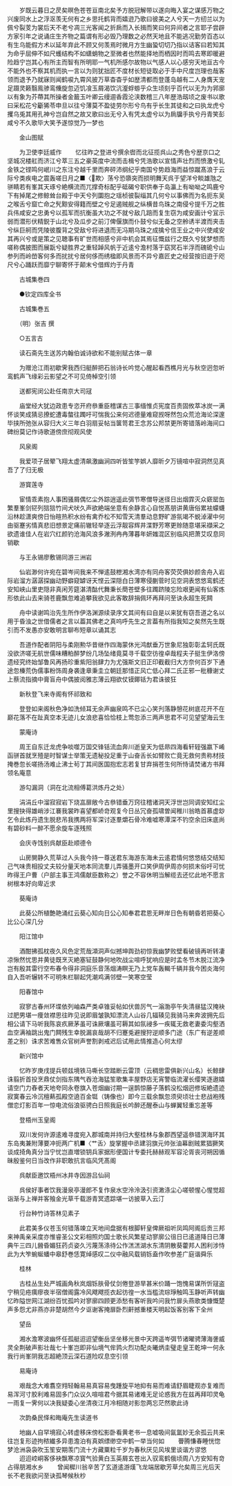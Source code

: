 <!-- { "loadSidebar": true } -->
　　岁既云暮日之昃矣暝色苍苍亘南北矣予方脱冠解带以遂向晦入宴之谋感万物之兴废同水上之浮沤羡无何有之乡思托鹤背而嬉逰乃歌曰彼美之人兮天一方纫兰以为佩兮裂芰为裳后天不老兮凋三光客闻之折扄而入长揖而笑曰何异间者之言耶子尝辟方家引年之说诵庄生齐物之篇谓有形必毁乃理数之必然天地且不能逃况勤劳百态以有生乌能假方术以延年弃此不顾又何羡焉时微月方生幽蛩切切乃指以诘客曰若知其为命乎屈伸不如尺蠖结构不如蟏蛸物之至微者也然能择地而栖因时而鸣去寒即暖避险趋宁岂其心有所主而智有所明耶一气机所感尔故物以气感人以心感穷天地亘古今不能外也不察其机而执一言以为则犹拙匠不度材长短徒取必于手中尺度岂理也哉客领而退予乃就寐则闻鹤唳九霄风披万草杳杳乎如歴清都而登蓬岛越有二人身膺天宠足蹑灵籁翳鳯骖鸾儵旋忽迈饥飡玉屑渴饮沆瀣蜉蝣乎众生顷刻乎百代以无为为郛廓以有象为芥蔕其所操者金籖玉叶卿云缦逥香霞沦浃数稽三八年歴浩刼顷之废书以歌曰采松花兮斸狶苓申旦以往兮薄莫不盈徒劳尔形兮鸟有乎长生其徒和之曰执龙虎兮攫乌兎其用孔神兮岂自然之故又歌曰出无兮入有凭太虚兮以为扄牖手执兮丹青笑彭咸兮不久歌毕大笑予遂惊觉乃一梦也 

　　金山图赋 

　　为卫使李廷威作 
　　忆往昨之登进兮撰余辔而北征揽呉山之秀色兮歴京口之坚城况楼舡而济江兮萃三五之豪英度中流而击楫兮凭浩歌以宣情声壮烈而愤激兮轧金铁之铿鸣何岷川之东注兮越千里而奔砰沛纲纪乎南国兮势趋海而益惊蹴髙浪于云际兮类疾电之震轰嗟日月之■〈欺〉荡兮恐隳突而损明舞天呉于望洋兮睒雄虺之骈睛若有峯其天琢兮絶横流而兀撑奇标配乎砥碣兮职供奉于岛瀛上有呦呦之鸣鹿兮下有掉尾之修鲸耸台殿于中天兮列圜抱之瑶桢彼裂缁其几何兮以事佛而为名扼东吴之喉舌兮窟亡命之髠黥安得籍而壁之兮足遏贼舰之纵横昔鸟珠之南侵兮提千万之胜兵伟咸安之忠勇兮以孤军而抗衡虽大功之不就兮敌几踣而复生窃为咸安画计兮冝示弱而潜形伏精鋭于山北兮及瓜步之前汀俾偃旗而仆鼓兮似无备之空舲诱半渡而夹击兮纵巨舸而凭陵彼腹背之受敌兮将进退而无冯期乌珠之成擒兮信王业之中兴使咸安其再兴兮或是策之见聴事有旷世而相感兮非中机会其焉征慨兹行之既久兮犹梦想而嗟称偶披图而展翫兮疑胜界之重轻踔风帆于近逺兮澹村落于窈冥石半浮而磈硊兮山参列而岭嵤客何多而扰扰兮居何侈而绣楹即风景而不异兮嘉匠史之经营按旧逰于咫尺兮心踊跃而靡宁聊寄怀于颠末兮借辉灼于丹青 

　　古城集巻四 

　　●钦定四库全书 

　　古城集巻五 

　　（明）张吉 撰 

　　○五言古 

　　读石斋先生送苏内翰伯诚诗欲和不能别赋古体一章 

　　为赠沧江雨初歇霁我西归艇醉把石翁诗长吟觉心醒起看西樵月光与秋空迥忽听鸾鹤声飞缘彩云影望之不可见倚棹空引领 

　　送都宪闵公赴任南京大司冦 

　　庙堂经大犹边政患专恣开府叅重臣稽谋古三事缅惟贞宪度百责固攸萃冰炭一满怀谈笑成猜忌撩蛇遭毒螫往躅吁可惴我公来何迟德量难窥觊呀然包众荒沧海论深邃毕挟所弛张从容归大义三年白羽扇妥帖当箧笥君王念苏公邦禁更所寄错落岭海间口碑纷莫记作诗歌道傍庶彻观风使 

　　风泉阁 

　　我爱项子居翚飞翔太虚清飙激幽涧四听皆笙竽娯人靡昕夕万镜喧中寂洞然见真吾了了归无极 

　　游寳莲寺 

　　宦情乖素抱人事困骚屑偶忆尘外踪逍遥此弭节寒僧导迷径日出烟霏灭众窽罂缶繁羣峯剑铓列狺狺竹间犬吠久声欲絶端坐意有余静言心自悦髙朋讲黄唐俗累袪蠓蠛沿林趁潇爽傍日怡暄热积水纷有禽乔松不知雪天清羣动息野旷游氛竭不蜕淖濯中何由驱蹇劣情真悲旧想景定痛前辙轻举逐云浮靓容辉井渫野芳寒更赊随意堪采襭采之欲遗谁佳人在岩穴红颜钓沧海风浪多潎洌冉冉薄暮年妍媸混区别临风把萧艾叹息同销歇 

　　与王永锡廖敷锡同游三洲岩 

　　仙岩渺何许宛在碧岑间我来不惮逺鼓枻湘水湾亦有同舟客荧荧俱妙颜舎舟入岩际岩溜方潺潺探幽动野癖窥罅讶天悭云深隠白日薄寒侵蒯菅时见空洞表悠悠鸾鹤还安知峡山里吏隠非真闲芳筵湛清酤代舞秉长蕳苍壁多往躅跻陵忘险艰更闻有仙客炼形依此山去来骑苍鹿飘忽难追攀我欲见此客敢辞捐佩环再拜问至诀永超生死闗 

　　舟中读谢鸣治先生所作伊洛渊源续录序文其间有曰自是以来犹有窃吾道之名以用于昏浊之世借儒者之言以葢其佛老之真呜呼先生之言葢有所指我知之矣然先生既引而不发愚亦安敢明言聊布短章以诵其志 

　　吾道作配者阴阳与柔刚勲华昔继作四海蒙休光鸿猷垂万世象尼独彰彰孟轲氏既没欲济嗟无航世儒味糟粕醉梦纷几场坠绪竟莫寻千载空彷徨卓哉程夫子挺生伊洛傍遗经究终始邹鲁风再扬珍重紫阳翁肆力为尤强斯文旧正印截截归大方奈何百岁下通途忽榛荒伪儒事粉饰周身袭逢章秉圭立朝廷那惜正风亡低心拜二氏正邪一秕穅谢丈上蔡流指摘中膏盲舟中偶披阅雅志薄云翔欲仗镆鎁铦为君诛彼狂 

　　新秋登飞来寺阁有怀祁致和 

　　登登如来阁秋色净如洗倾耳无余声幽泉鸣不已尘心笑刋落静憩花树底花开不在巅花落不在趾真空本无迹儿女浪悲喜恰恰枝上莺忽添三两声思君不可见望望海云生 

　　蒙庵诗 

　　周王自东迁龙虎争啖噬万国交锋铦流血奔川逝皇天为低昻四海看轩轾强嬴下崤函骈首就烹殪是时智谋士举策无遗秘投足重于山奋舌长如臂败亡竟无救何贵称材技掩巻忽长嗟扬汤难止沸士茍丁其间医国抱宏志若复甘弃捐苍生何所恃请焚诸方书拜领名庵意 

　　游勾漏洞（洞在北流相傅葛洪炼丹之处） 

　　涓涓丘中溜寂寂岩下烧嵓扉敞今古叅错垂万窍往稽诸洞天浮世岂同调安知红尘里搜抉得雄峭涉江褰我裳昨喜望都峤竒观复今日丛冗奋孤啸曽闻稚川翁皓首慕虚玅乞令此炼丹遗生脱悲吊我携两将军深讨逐羣爝石骨冷难嘘寒潭深不钓空余旧床底尚有碧砂料一醉不愿余旋车逐残照 

　　会庆寺饯别呉献臣赴顺德令 

　　山房閴静久荒草过人头我今持一尊送君东海游东海未云逺君情何悠悠结交结知己气味贵相投丈夫较分量天地本同流羣儿弄骚墨开口笑伊周伊周亦何损末俗吁可忧昨得王户曹（户部主事王鸿儒献臣数称之）誉之不容休明当解缆去还忆此地不愿言树根本好向卑近求 

　　葵庵诗 

　　此葵公所植艶艳涌红云葵心知向日公心知奉君君恩无畔岸日色有朝昏若把葵心比公心深几分 

　　阳江馆中 

　　酒酣拂孤枕夜久风色定荒哉澒洞声似撼坤舆劲初惊我幽梦败壁看破镜再听转凄凉愀然忧思并黄徒既烹灭絶塞钲鼓静何地吹战尘喧呼犹响应是时孟冬节木脱江流净岂有殷其雷行空布春令得非洞庭乐音荡烟涛瞑无乃上党车轰輵千辆并我今困炎海何自入吾听辗转不可明朱栏聊起凭潮鸡满邻壁一笑寒空莹 

　　阳春馆中 

　　寂寥古春州环堞依列岫森严类卓锥妥帖如伏兽厉气一滃渤亭午失清昼猛汉掩袂过肥男堪一痩敛襟思往昨见说即眉皱孰知漂流人山谷几辐辏见我骑马来奔波拥先后相公请下马听我陈哀疚厥茅虽可诛厥壤虽可耨其如氛祲多一疾辄无救老妻委沟壑洒血空满袖跳出鬼门闗残生幸脱漏哀哉胡不归蹇兎避搜狩逆顺多门途（东广有逆差顺差之别）诛求苦难售众官树声誉割剥戒迟后试用此情推造心何太缪 

　　新兴馆中 

　　忆昨岁庚戌提兵顿兹境铁马嘶长空踏断云雷顶（云稠思雷俱新兴山名）长鲸肆诛翦折首投烹鼎仗剑指东隅气吞沧海猛笙歌集丰屋野店无宵警临流濯长缨笑逐遨嬉请空门力舂者天地夸同永卷旗入苍烟幽讨期一逞鹊惊藤子落鹤没松烟迥修坂絶遗迹寂寞春云冷沉檀爇孤殿空遶百金铤（铸像也）即今三载余飘忽须臾顷壮士悲战袍残僧恋灯影百年一惊电流俗浪驱骋白日照我庭长吟醉还醒泰山与蝉翼轻重忘差等 

　　登梧州玉皇阁 

　　双川发何许源逺难寻度宛入郡城南并持归大壑桂林与象郡西望遥叅错溟海环其东岛夷兼附薄要冲扼两广机■〈艹舌〉旋掌握中丞建羽旗元帅张油幕剧贼累猖獗笑谈成掎角真分当宁忧岂直増锁钥兵家据形便国计专委托赫赫观军容沦胥丧河朔因循昧殷鉴何日当改作非职敢抗言临风凭髙阁 

　　呉献臣邀饮梧州冰井寺因游吕仙祠 

　　呉侯好事者饮我漫泉亭漫郎不复作泉水空泠泠汲引资潄涤尘心嗟顿惺心惺觉超诣渐与上禅并客飱金光草千载游青冥遗踪堪一访披草入云汀 

　　行台种竹诗答林见素子 

　　此君美多仪苍玉何错落竦立天地间盘据有根脚轩皇俾厥祖听凤鸣阿阁后贡三邦来神禹亲采度亦惟睿圣公文彩相照灼国士歌长风繁星动寥廓公徂日已逺道降日已薄典午三四儿醟昏媚狂药贞姿久污蔑荡涤待公作溔溔湖水东清阴散葵藿邦人困利涉恃此为大笮蜿蜒蟠中皋舒巻恁寛绰感叹二仪中融风载销铄盍作吹参差广庭谐舜乐 

　　桂林 

　　古桂丛生处严城画角秋岚烟铄肤骨仗剑倦登游旱甚米价踊一饱愧易谋所忻冦盗宁稍见疮痍瘳夜半宿僧阁露冷风飕飕揽衣起彷徨一水当槛流琮琤触鸣玉静听声转幽忆昨隘世网江湖纷百忧孤吟对寥廓四顾更添愁有客听我吟问我竹扉头燕歌类慷慨楚声多怨尤非燕亦非楚胡然今夕讴谢客掩扉卧烈鼾撼重楼天明起饭客别客下全州 

　　望岳 

　　湘水澹寒波幽怀任孤艇迢迢望衡岳坚坐移光景中天跨遥岑弭节诸曜骋薄海詟威灵全荆破声影壮哉七十峯岂即非仙境气侔鹑火烈功配炎曦炳圭璧走皇王乾坤一何永我行尚峯阴我志超絶顶云深石道险叹息空引领 

　　易庵诗 

　　艰哉念大难翥空翙轻翰易易真容易曳踵旋平地抑有易而难请舒眉睫观亦复难而易浑河寸胶利难易固多门众议久喧喧君今据其易诸难无足论惑我方在兹再拜叩灵龟一雨复一霁何以决我疑委心坐清夜江月冷相随对影忽两忘茫然歌此诗 

　　次韵桑民怿和晦庵先生读道书 

　　地幽人自罕境寂心转虚移床傍松影卧看黄老书一息嘘吸间氤氲妙无余孤云共来往岂复形迹拘秾纎多异患澹泊有真娯缥缈空中鹤一举当何如 
　　瞢腾慊春睡恍惚梦沧洲袅袅吹玉笙安期羡门流十方藏粟粒千岁为春秋厌见风埃里谈谐方谬悠 
　　迢迢崆峒客侈袂飘寒凉寳气验黄白玉英屑玄苍出入驭鸾鹤俄顷周八方安知有竒占得朋湘水乡 
　　曾闻穉川翁辛苦了玄道逺游熯飞龙端居歇芳草允矣周三光后天长不老我欲问至诀孤琴候秋杪 
